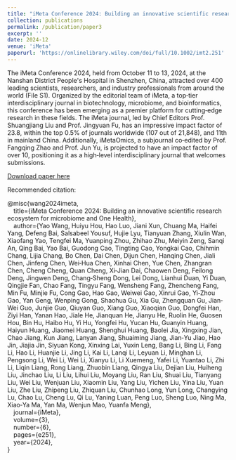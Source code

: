 ```yaml
---
title: "iMeta Conference 2024: Building an innovative scientific research ecosystem for microbiome and One Health"
collection: publications
permalink: /publication/paper3
excerpt: ''
date: 2024-12
venue: 'iMeta'
paperurl: 'https://onlinelibrary.wiley.com/doi/full/10.1002/imt2.251'
---
```

The iMeta Conference 2024, held from October 11 to 13, 2024, at the Nanshan District People's Hospital in Shenzhen, China, attracted over 400 leading scientists, researchers, and industry professionals from around the world (File S1). Organized by the editorial team of iMeta, a top‐tier interdisciplinary journal in biotechnology, microbiome, and bioinformatics, this conference has been emerging as a premier platform for cutting‐edge research in these fields. The iMeta journal, led by Chief Editors Prof. Shuangjiang Liu and Prof. Jingyuan Fu, has an impressive impact factor of 23.8, within the top 0.5% of journals worldwide (107 out of 21,848), and 11th in mainland China. Additionally, iMetaOmics, a subjournal co‐edited by Prof. Fangqing Zhao and Prof. Jun Yu, is projected to have an impact factor of over 10, positioning it as a high‐level interdisciplinary journal that welcomes submissions.

[Download paper here](https://onlinelibrary.wiley.com/doi/full/10.1002/imt2.251)

Recommended citation: 

@misc{wang2024imeta,  
&emsp;title={iMeta Conference 2024: Building an innovative scientific research ecosystem for microbiome and One Health},  
&emsp;author={Yao Wang, Huiyu Hou, Hao Luo, Jiani Xun, Chuang Ma, Haifei Yang, Defeng Bai, Salsabeel Yousuf, Hujie Lyu, Tianyuan Zhang, Xiulin Wan, Xiaofang Yao, Tengfei Ma, Yuanping Zhou, Zhihao Zhu, Meiyin Zeng, Sanqi An, Qing Bai, Yao Bai, Guodong Cao, Tingting Cao, Yongkai Cao, Chihmin Chang, Lijia Chang, Bo Chen, Dai Chen, Dijun Chen, Hanqing Chen, Jiali Chen, Jinfeng Chen, Wei‐Hua Chen, Xinhai Chen, Yue Chen, Zhangran Chen, Cheng Cheng, Quan Cheng, Xi‐Jian Dai, Chaowen Deng, Feilong Deng, Jingwen Deng, Chang‐Sheng Dong, Lei Dong, Lianhui Duan, Yi Duan, Qingjie Fan, Chao Fang, Tingyu Fang, Wensheng Fang, Zhencheng Fang, Min Fu, Minjie Fu, Cong Gao, Hao Gao, Weiwei Gao, Xinrui Gao, Yi‐Zhou Gao, Yan Geng, Wenping Gong, Shaohua Gu, Xia Gu, Zhengquan Gu, Jian‐Wei Guo, Junjie Guo, Qiuyan Guo, Xiang Guo, Xiaoqian Guo, Dongfei Han, Ziyi Han, Yanan Hao, Jiale He, Jianquan He, Jianyu He, Ruolin He, Guosen Hou, Bin Hu, Haibo Hu, Yi Hu, Yongfei Hu, Yucan Hu, Guanyin Huang, Haiyun Huang, Jiaomei Huang, Shenghui Huang, Baolei Jia, Xingxing Jian, Chao Jiang, Kun Jiang, Lanyan Jiang, Shuaiming Jiang, Jian‐Yu Jiao, Hao Jin, Jiajia Jin, Siyuan Kong, Xinxing Lai, Yuxin Leng, Bang Li, Bing Li, Fang Li, Hao Li, Huanjie Li, Jing Li, Kai Li, Lanqi Li, Leyuan Li, Minghan Li, Pengsong Li, Wei Li, Wei Li, Xianyu Li, Li Xuemeng, Yafei Li, Yuantao Li, Zhi Li, Liqin Liang, Rong Liang, Zhuobin Liang, Qingya Liu, Dejian Liu, Huiheng Liu, Jinchao Liu, Li Liu, Lihui Liu, Moyang Liu, Ran Liu, Shuai Liu, Tianyang Liu, Wei Liu, Wenjuan Liu, Xiaomin Liu, Yang Liu, Yichen Liu, Yina Liu, Yuan Liu, Zhe Liu, Zhipeng Liu, Zhiquan Liu, Chunhao Long, Yun Long, Changying Lu, Chao Lu, Cheng Lu, Qi Lu, Yaning Luan, Peng Luo, Sheng Luo, Ning Ma, Xiao‐Ya Ma, Yan Ma, Wenjun Mao, Yuanfa Meng},  
&emsp;journal={iMeta},  
&emsp;volume={3},  
&emsp;number={6},  
&emsp;pages={e251},  
&emsp;year={2024},  
}
